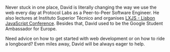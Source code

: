 Never stuck in one place, David is literally changing the way we use the web every day at Protocol Labs as a Peer-to-Peer Software Engineer. He also lectures at Instituto Superior Técnico and organises [LXJS - Lisbon JavaScript Conference](http://2014.lxjs.org/). Besides that, David used to be the Google Student Ambassador for Europe.

Need advice on how to get started with web development or on how to ride a longboard? Even miles away, David will be always eager to help.
